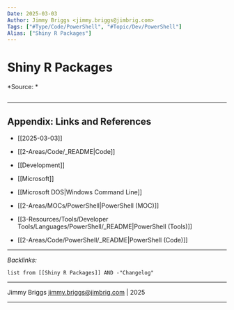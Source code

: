 ```yaml
---
Date: 2025-03-03
Author: Jimmy Briggs <jimmy.briggs@jimbrig.com>
Tags: ["#Type/Code/PowerShell", "#Topic/Dev/PowerShell"]
Alias: ["Shiny R Packages"]
---
```


# Shiny R Packages

*Source: *

```powershell

```

***

## Appendix: Links and References

- [[2025-03-03]]

- [[2-Areas/Code/_README|Code]]
- [[Development]]
- [[Microsoft]]
- [[Microsoft DOS|Windows Command Line]]
- [[2-Areas/MOCs/PowerShell|PowerShell (MOC)]]
- [[3-Resources/Tools/Developer Tools/Languages/PowerShell/_README|PowerShell (Tools)]]
- [[2-Areas/Code/PowerShell/_README|PowerShell (Code)]]

***

*Backlinks:*

```dataview
list from [[Shiny R Packages]] AND -"Changelog"
```

***

Jimmy Briggs <jimmy.briggs@jimbrig.com> | 2025

***
